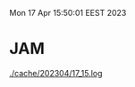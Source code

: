 Mon 17 Apr 15:50:01 EEST 2023
# JAM
<a href='./cache/202304/17_15.log'>./cache/202304/17_15.log</a>
